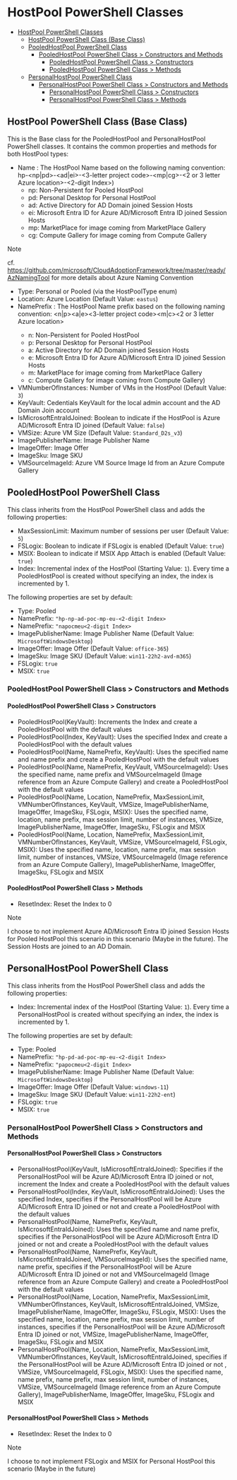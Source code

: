 # HostPool PowerShell Classes

- [HostPool PowerShell Classes](#hostpool-powershell-classes)
  - [HostPool PowerShell Class (Base Class)](#hostpool-powershell-class-base-class)
  - [PooledHostPool PowerShell Class](#pooledhostpool-powershell-class)
    - [PooledHostPool PowerShell Class \> Constructors and Methods](#pooledhostpool-powershell-class--constructors-and-methods)
      - [PooledHostPool PowerShell Class \> Constructors](#pooledhostpool-powershell-class--constructors)
      - [PooledHostPool PowerShell Class \> Methods](#pooledhostpool-powershell-class--methods)
  - [PersonalHostPool PowerShell Class](#personalhostpool-powershell-class)
    - [PersonalHostPool PowerShell Class \> Constructors and Methods](#personalhostpool-powershell-class--constructors-and-methods)
      - [PersonalHostPool PowerShell Class \> Constructors](#personalhostpool-powershell-class--constructors)
      - [PersonalHostPool PowerShell Class \> Methods](#personalhostpool-powershell-class--methods)

## HostPool PowerShell Class (Base Class)

This is the Base class for the PooledHostPool and PersonalHostPool PowerShell classes. It contains the common properties and methods for both HostPool types:

- Name : The HostPool Name based on the following  naming convention: hp-<np|pd>-<ad|ei>-<3-letter project code>-<mp|cg>-<2 or 3 letter Azure location>-<2-digit Index>)
  - np: Non-Persistent for Pooled HostPool
  - pd: Personal Desktop for Personal HostPool
  - ad: Active Directory for AD Domain joined Session Hosts
  - ei: Microsoft Entra ID for Azure AD/Microsoft Entra ID joined Session Hosts
  - mp: MarketPlace for image coming from MarketPlace Gallery
  - cg: Compute Gallery for image coming from Compute Gallery

> [!NOTE]
> cf. <https://github.com/microsoft/CloudAdoptionFramework/tree/master/ready/AzNamingTool> for more details about Azure Naming Convention

- Type: Personal or Pooled (via the HostPoolType enum)
- Location: Azure Location (Default Value: `eastus`)
- NamePrefix  : The HostPool Name prefix based on the following  naming convention: <n|p><a|e><3-letter project code><m|c><2 or 3 letter Azure location><Index>
  - n: Non-Persistent for Pooled HostPool
  - p: Personal Desktop for Personal HostPool
  - a: Active Directory for AD Domain joined Session Hosts
  - e: Microsoft Entra ID for Azure AD/Microsoft Entra ID joined Session Hosts
  - m: MarketPlace for image coming from MarketPlace Gallery
  - c: Compute Gallery for image coming from Compute Gallery)
- VMNumberOfInstances: Number of VMs in the HostPool (Default Value: `3`)
- KeyVault: Cedentials KeyVault for the local admin account and the AD Domain Join account
- IsMicrosoftEntraIdJoined: Boolean to indicate if the HostPool is Azure AD/Microsoft Entra ID joined (Default Value: `false`)
- VMSize: Azure VM Size (Default Value: `Standard_D2s_v3`)
- ImagePublisherName: Image Publisher Name
- ImageOffer: Image Offer
- ImageSku: Image SKU
- VMSourceImageId: Azure VM Source Image Id from an Azure Compute Gallery

## PooledHostPool PowerShell Class

This class inherits from the HostPool PowerShell class and adds the following properties:

- MaxSessionLimit: Maximum number of sessions per user (Default Value: `5`)
- FSLogix: Boolean to indicate if FSLogix is enabled (Default Value: `true`)
- MSIX: Boolean to indicate if MSIX App Attach is enabled (Default Value: `true`)
- Index: Incremental index of the HostPool (Starting Value: `1`). Every time a PooledHostPool is created without specifying an index, the index is incremented by 1.

The following properties are set by default:

- Type: Pooled
- NamePrefix: `"hp-np-ad-poc-mp-eu-<2-digit Index>`
- NamePrefix: `"napocmeu<2-digit Index>`
- ImagePublisherName: Image Publisher Name (Default Value: `MicrosoftWindowsDesktop`)
- ImageOffer: Image Offer (Default Value: `office-365`)
- ImageSku: Image SKU (Default Value: `win11-22h2-avd-m365`)
- FSLogix: `true`
- MSIX: `true`

### PooledHostPool PowerShell Class > Constructors and Methods

#### PooledHostPool PowerShell Class > Constructors

- PooledHostPool(KeyVault): Increments the Index and create a PooledHostPool with the default values
- PooledHostPool(Index, KeyVault): Uses the specified Index and create a PooledHostPool with the default values
- PooledHostPool(Name, NamePrefix, KeyVault): Uses the specified name and name prefix and create a PooledHostPool with the default values
- PooledHostPool(Name, NamePrefix, KeyVault, VMSourceImageId): Uses the specified name, name prefix and VMSourceImageId (Image reference from an Azure Compute Gallery) and create a PooledHostPool with the default values
- PooledHostPool(Name, Location, NamePrefix, MaxSessionLimit, VMNumberOfInstances, KeyVault, VMSize, ImagePublisherName, ImageOffer, ImageSku, FSLogix, MSIX): Uses the specified name, location, name prefix, max session limit, number of instances, VMSize, ImagePublisherName, ImageOffer, ImageSku, FSLogix and MSIX
- PooledHostPool(Name, Location, NamePrefix, MaxSessionLimit, VMNumberOfInstances, KeyVault, VMSize, VMSourceImageId, FSLogix, MSIX): Uses the specified name, location, name prefix, max session limit, number of instances, VMSize,  VMSourceImageId (Image reference from an Azure Compute Gallery), ImagePublisherName, ImageOffer, ImageSku, FSLogix and MSIX

#### PooledHostPool PowerShell Class > Methods  

- ResetIndex: Reset the Index to 0

> [!NOTE]
> I choose to not implement Azure AD/Microsoft Entra ID joined Session Hosts for Pooled HostPool this scenario in this scenario (Maybe in the future). The Session Hosts are joined to an AD Domain.

## PersonalHostPool PowerShell Class

This class inherits from the HostPool PowerShell class and adds the following properties:

- Index: Incremental index of the HostPool (Starting Value: `1`). Every time a PersonalHostPool is created without specifying an index, the index is incremented by 1.

The following properties are set by default:

- Type: Pooled
- NamePrefix: `"hp-pd-ad-poc-mp-eu-<2-digit Index>`
- NamePrefix: `"papocmeu<2-digit Index>`
- ImagePublisherName: Image Publisher Name (Default Value: `MicrosoftWindowsDesktop`)
- ImageOffer: Image Offer (Default Value: `windows-11`)
- ImageSku: Image SKU (Default Value: `win11-22h2-ent`)
- FSLogix: `true`
- MSIX: `true`

### PersonalHostPool PowerShell Class > Constructors and Methods

#### PersonalHostPool PowerShell Class > Constructors

- PersonalHostPool(KeyVault, IsMicrosoftEntraIdJoined): Specifies if the PersonalHostPool will be Azure AD/Microsoft Entra ID joined or not, increment the Index and create a PooledHostPool with the default values
- PersonalHostPool(Index, KeyVault, IsMicrosoftEntraIdJoined): Uses the specified Index, specifies if the PersonalHostPool will be Azure AD/Microsoft Entra ID joined or not and create a PooledHostPool with the default values
- PersonalHostPool(Name, NamePrefix, KeyVault, IsMicrosoftEntraIdJoined): Uses the specified name and name prefix, specifies if the PersonalHostPool will be Azure AD/Microsoft Entra ID joined or not and create a PooledHostPool with the default values
- PersonalHostPool(Name, NamePrefix, KeyVault, IsMicrosoftEntraIdJoined, VMSourceImageId): Uses the specified name, name prefix, specifies if the PersonalHostPool will be Azure AD/Microsoft Entra ID joined or not and VMSourceImageId (Image reference from an Azure Compute Gallery) and create a PooledHostPool with the default values
- PersonalHostPool(Name, Location, NamePrefix, MaxSessionLimit, VMNumberOfInstances, KeyVault, IsMicrosoftEntraIdJoined, VMSize, ImagePublisherName, ImageOffer, ImageSku, FSLogix, MSIX): Uses the specified name, location, name prefix, max session limit, number of instances, specifies if the PersonalHostPool will be Azure AD/Microsoft Entra ID joined or not, VMSize, ImagePublisherName, ImageOffer, ImageSku, FSLogix and MSIX
- PersonalHostPool(Name, Location, NamePrefix, MaxSessionLimit, VMNumberOfInstances, KeyVault, IsMicrosoftEntraIdJoined, specifies if the PersonalHostPool will be Azure AD/Microsoft Entra ID joined or not , VMSize, VMSourceImageId, FSLogix, MSIX): Uses the specified name, name prefix, name prefix, max session limit, number of instances, VMSize,  VMSourceImageId (Image reference from an Azure Compute Gallery), ImagePublisherName, ImageOffer, ImageSku, FSLogix and MSIX

#### PersonalHostPool PowerShell Class > Methods  

- ResetIndex: Reset the Index to 0

> [!NOTE]
> I choose to not implement FSLogix and MSIX for Personal HostPool this scenario (Maybe in the future)
